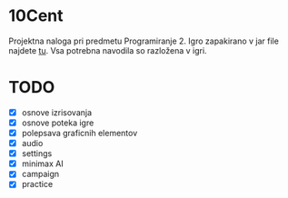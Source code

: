 # 10Cent
Projektna naloga pri predmetu Programiranje 2. Igro zapakirano v jar file najdete [tu](10Cent/jar). Vsa potrebna navodila so razložena v igri.

# TODO
- [x] osnove izrisovanja
- [x] osnove poteka igre
- [x] polepsava graficnih elementov
- [x] audio
- [x] settings
- [x] minimax AI
- [x] campaign
- [x] practice
